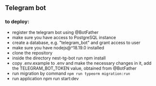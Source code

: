 ## Telegram bot

### to deploy:

- register the telegram bot using @BotFather
- make sure you have access to PostgreSQL instance
- create a database, e.g. "telegram_bot" and grant access to user
- make sure you have nodejs@^18.19.0 installed
- clone the repository
- inside the directory nest-tg-bot run npm install
- copy .env.example to .env and make the necessary changes in it, add the TELEGRAM_BOT_TOKEN value, obtained from @BotFather
- run migration by command `npm run typeorm migration:run`
- run application npm run start:dev 


